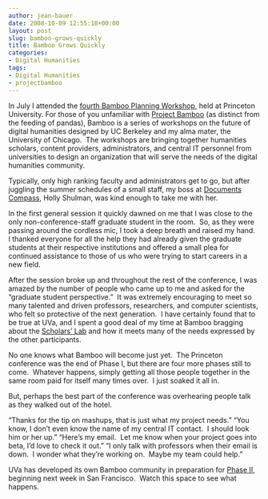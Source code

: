 ```yaml
---
author: jean-bauer
date: 2008-10-09 12:55:18+00:00
layout: post
slug: bamboo-grows-quickly
title: Bamboo Grows Quickly
categories:
- Digital Humanities
tags:
- Digital Humanities
- projectbamboo
---
```


In July I attended the [fourth Bamboo Planning Workshop](http://projectbamboo.org/1d-princeton-workshop-agenda), held at Princeton University. For those of you unfamiliar with [Project Bamboo](http://projectbamboo.org/) (as distinct from the feeding of pandas), Bamboo is a series of workshops on the future of digital humanities designed by UC Berkeley and my alma mater, the University of Chicago.  The workshops are bringing together humanities scholars, content providers, administrators, and central IT personnel from universities to design an organization that will serve the needs of the digital humanities community.

Typically, only high ranking faculty and administrators get to go, but after juggling the summer schedules of a small staff, my boss at [Documents Compass](http://documentscompass.org/DCAbout.html), Holly Shulman, was kind enough to take me with her.

In the first general session it quickly dawned on me that I was close to the only non-conference-staff graduate student in the room.  So, as they were passing around the cordless mic, I took a deep breath and raised my hand.  I thanked everyone for all the help they had already given the graduate students at their respective institutions and offered a small plea for continued assistance to those of us who were trying to start careers in a new field.

After the session broke up and throughout the rest of the conference, I was amazed by the number of people who came up to me and asked for the “graduate student perspective.”  It was extremely encouraging to meet so many talented and driven professors, researchers, and computer scientists, who felt so protective of the next generation.  I have certainly found that to be true at UVa, and I spent a good deal of my time at Bamboo bragging about the [Scholars’ Lab](http://lib.virginia.edu/scholarslab/) and how it meets many of the needs expressed by the other participants.

No one knows what Bamboo will become just yet.  The Princeton conference was the end of Phase I, but there are four more phases still to come.  Whatever happens, simply getting all those people together in the same room paid for itself many times over.  I just soaked it all in.

But, perhaps the best part of the conference was overhearing people talk as they walked out of the hotel.

“Thanks for the tip on mashups, that is just what my project needs.”
“You know, I don’t even know the name of my central IT contact.  I should look him or her up.”
“Here’s my email.  Let me know when your project goes into beta, I’d love to check it out.”
“I only talk with professors when their email is down.  I wonder what they’re working on.  Maybe my team could help.”

UVa has developed its own Bamboo community in preparation for [Phase II](http://projectbamboo.org/workshop-two), beginning next week in San Francisco.  Watch this space to see what happens.
